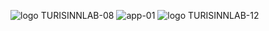 ![logo TURISINNLAB-08](https://github.com/user-attachments/assets/5caeeeb6-01be-45e0-be5b-823708d2bb13)
![app-01](https://github.com/user-attachments/assets/794e14ec-938c-4864-801e-ff4c5b0c6d3f)
![logo TURISINNLAB-12](https://github.com/user-attachments/assets/05314670-634e-44ad-bfd5-5bf33fec3b5a)
